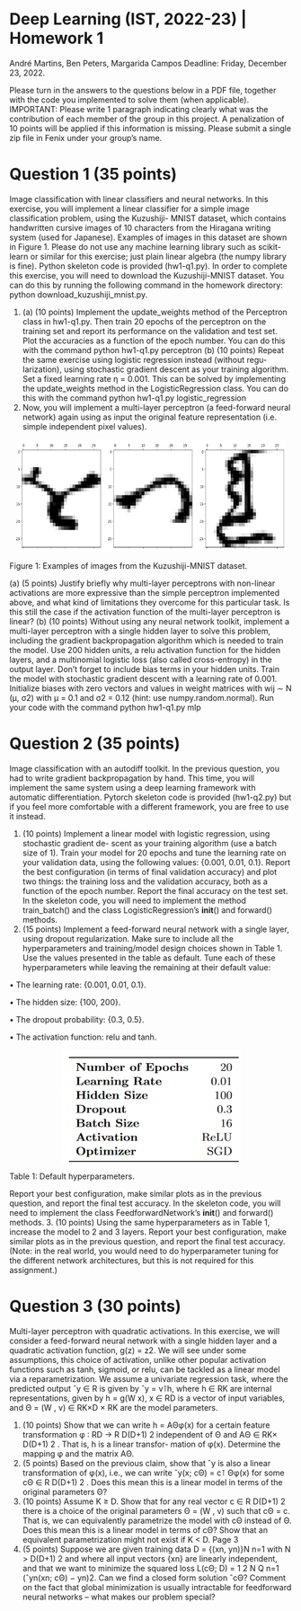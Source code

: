 # Deep Learning (IST, 2022-23) | Homework 1
André Martins, Ben Peters, Margarida Campos
Deadline: Friday, December 23, 2022.

Please turn in the answers to the questions below in a PDF file, together with the
code you implemented to solve them (when applicable).
IMPORTANT: Please write 1 paragraph indicating clearly what was the
contribution of each member of the group in this project. A
penalization of 10 points will be applied if this information is missing.
Please submit a single zip file in Fenix under your group’s name.
# Question 1 (35 points)
Image classification with linear classifiers and neural networks. In this exercise, you
will implement a linear classifier for a simple image classification problem, using the Kuzushiji-
MNIST dataset, which contains handwritten cursive images of 10 characters from the Hiragana
writing system (used for Japanese). Examples of images in this dataset are shown in Figure 1.
Please do not use any machine learning library such as scikit-learn or similar for
this exercise; just plain linear algebra (the numpy library is fine). Python skeleton code
is provided (hw1-q1.py).
In order to complete this exercise, you will need to download the Kuzushiji-MNIST dataset.
You can do this by running the following command in the homework directory:
python download_kuzushiji_mnist.py.
 1. (a) (10 points) Implement the update_weights method of the Perceptron class in hw1-q1.py.
Then train 20 epochs of the perceptron on the training set and report its performance
on the validation and test set. Plot the accuracies as a function of the epoch number.
You can do this with the command
python hw1-q1.py perceptron
(b) (10 points) Repeat the same exercise using logistic regression instead (without regu-
larization), using stochastic gradient descent as your training algorithm. Set a fixed
learning rate η = 0.001. This can be solved by implementing the update_weights
method in the LogisticRegression class. You can do this with the command
python hw1-q1.py logistic_regression
2. Now, you will implement a multi-layer perceptron (a feed-forward neural network) again
using as input the original feature representation (i.e. simple independent pixel values).
<p align="center">
  <img width="480" height="200" src="Screenshot_1.png">
</p>
Figure 1: Examples of images from the Kuzushiji-MNIST dataset.

(a) (5 points) Justify briefly why multi-layer perceptrons with non-linear activations are
more expressive than the simple perceptron implemented above, and what kind of
limitations they overcome for this particular task. Is this still the case if the activation
function of the multi-layer perceptron is linear?
(b) (10 points) Without using any neural network toolkit, implement a multi-layer
perceptron with a single hidden layer to solve this problem, including the gradient
backpropagation algorithm which is needed to train the model. Use 200 hidden units,
a relu activation function for the hidden layers, and a multinomial logistic loss (also
called cross-entropy) in the output layer. Don’t forget to include bias terms in your
hidden units. Train the model with stochastic gradient descent with a learning rate
of 0.001. Initialize biases with zero vectors and values in weight matrices with wij ∼
N (μ, σ2) with μ = 0.1 and σ2 = 0.12 (hint: use numpy.random.normal). Run your code
with the command
python hw1-q1.py mlp
# Question 2 (35 points)
Image classification with an autodiff toolkit. In the previous question, you had to write
gradient backpropagation by hand. This time, you will implement the same system using a
deep learning framework with automatic differentiation. Pytorch skeleton code is provided
(hw1-q2.py) but if you feel more comfortable with a different framework, you are free to use it
instead.
1. (10 points) Implement a linear model with logistic regression, using stochastic gradient de-
scent as your training algorithm (use a batch size of 1). Train your model for 20 epochs and
tune the learning rate on your validation data, using the following values: {0.001, 0.01, 0.1}.
Report the best configuration (in terms of final validation accuracy) and plot two things: the
training loss and the validation accuracy, both as a function of the epoch number. Report
the final accuracy on the test set.
In the skeleton code, you will need to implement the method train_batch() and the class
LogisticRegression’s __init__() and forward() methods.
2. (15 points) Implement a feed-forward neural network with a single layer, using dropout
regularization. Make sure to include all the hyperparameters and training/model design
choices shown in Table 1. Use the values presented in the table as default. Tune each of
these hyperparameters while leaving the remaining at their default value:

• The learning rate: {0.001, 0.01, 0.1}.

• The hidden size: {100, 200}.

• The dropout probability: {0.3, 0.5}.

• The activation function: relu and tanh.

<p align="center">
  <img width="320" height="200" src="Screenshot_2.png">
</p>

Table 1: Default hyperparameters.

Report your best configuration, make similar plots as in the previous question, and report
the final test accuracy.
In the skeleton code, you will need to implement the class FeedforwardNetwork’s __init__()
and forward() methods.
3. (10 points) Using the same hyperparameters as in Table 1, increase the model to 2 and 3
layers. Report your best configuration, make similar plots as in the previous question, and
report the final test accuracy. (Note: in the real world, you would need to do hyperparameter
tuning for the different network architectures, but this is not required for this assignment.)
# Question 3 (30 points)
Multi-layer perceptron with quadratic activations. In this exercise, we will consider
a feed-forward neural network with a single hidden layer and a quadratic activation function,
g(z) = z2. We will see under some assumptions, this choice of activation, unlike other popular
activation functions such as tanh, sigmoid, or relu, can be tackled as a linear model via a
reparametrization.
We assume a univariate regression task, where the predicted output ˆy ∈ R is given by ˆy = v⊺h,
where h ∈ RK are internal representations, given by h = g(W x), x ∈ RD is a vector of input
variables, and Θ = (W , v) ∈ RK×D × RK are the model parameters.
1. (10 points) Show that we can write h = AΘφ(x) for a certain feature transformation
φ ∶ RD → R D(D+1)
2 independent of Θ and AΘ ∈ RK× D(D+1)
2 . That is, h is a linear transfor-
mation of φ(x). Determine the mapping φ and the matrix AΘ.
2. (5 points) Based on the previous claim, show that ˆy is also a linear transformation of φ(x),
i.e., we can write ˆy(x; cΘ) = c⊺
Θφ(x) for some cΘ ∈ R D(D+1)
2 . Does this mean this is a linear
model in terms of the original parameters Θ?
3. (10 points) Assume K ≥ D. Show that for any real vector c ∈ R D(D+1)
2 there is a choice
of the original parameters Θ = (W , v) such that cΘ = c. That is, we can equivalently
parametrize the model with cΘ instead of Θ. Does this mean this is a linear model in
terms of cΘ? Show that an equivalent parametrization might not exist if K < D.
Page 3
4. (5 points) Suppose we are given training data D = {(xn, yn)}N
n=1 with N > D(D+1)
2 and
where all input vectors {xn} are linearly independent, and that we want to minimize the
squared loss
L(cΘ; D) = 1
2
N
Q
n=1
(ˆyn(xn; cΘ) − yn)2.
Can we find a closed form solution ˆcΘ? Comment on the fact that global minimization is
usually intractable for feedforward neural networks – what makes our problem special?
